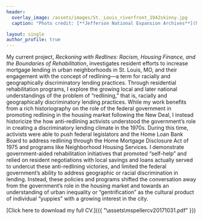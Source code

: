 ```yaml
---
header:
  overlay_image: /assets/images/St._Louis_riverfront_1942skinny.jpg
  caption: "Photo credit: [**Jefferson National Expansion Archives**](https://commons.wikimedia.org/wiki/File:St._Louis_riverfront_after_demolition_for_Gateway_Arch_(1942).jpg)"

layout: single
author_profile: true
---
```


My current project, *Reckoning with Redlines: Racism, Housing Finance, and the Boundaries of Rehabilitation*, investigates resident efforts to increase mortgage lending in urban neighborhoods in St. Louis, MO, and their engagement with the concept of redlining—a term for racially and geographically discriminatory lending practices. Through residential rehabilitation programs, I explore the growing local and later national understandings of the problem of “redlining,” that is, racially and geographically discriminatory lending practices.  While my work benefits from a rich historiography on the role of the federal government in promoting redlining in the housing market following the New Deal, I instead historicize the how anti-redlining activists understood the government’s role in creating a discriminatory lending climate in the 1970s. During this time, activists were able to push federal legislators and the Home Loan Bank Board to address redlining through the Home Mortgage Disclosure Act of 1975 and programs like Neighborhood Housing Services. I demonstrate government-aided rehabilitation initiatives that promoted “self-help” and relied on resident negotiations with local savings and loans actually served to undercut these anti-redlining victories, and limited the federal government’s ability to address geographic or racial discrimination in lending. Instead, these policies and programs shifted the conversation away from the government’s role in the housing market and towards an understanding of urban inequality or “gentrification” as the cultural product of individual “yuppies” with a growing interest in the city.

[Click here to download my full CV.]({{ "\assets\mspellercv20171031.pdf" }})
